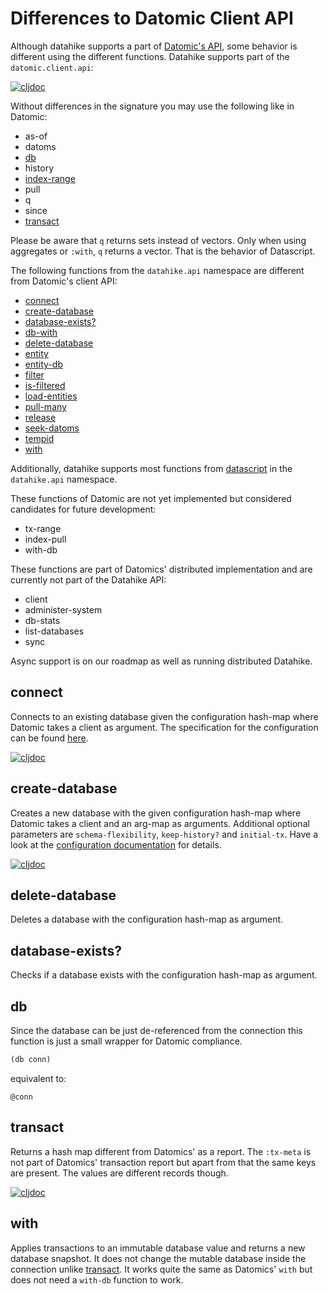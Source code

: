 # Differences to Datomic Client API

Although datahike supports a part of [Datomic's
API](https://docs.datomic.com/client-api/datomic.client.api.html), some
behavior is different using the different functions. Datahike supports part of the `datomic.client.api`:

[![cljdoc](https://badgen.net/badge/cljdoc/datahike/blue)](https://cljdoc.org/d/io.replikativ/datahike)

Without differences in the signature you may use the following like in Datomic:

- as-of
- datoms
- [db](#db)
- history
- [index-range](#index-range)
- pull
- q
- since
- [transact](#transact)

Please be aware that `q` returns sets instead of vectors. Only when using aggregates or `:with`, `q` returns a
vector. That is the behavior of Datascript.

The following functions from the `datahike.api` namespace are different from Datomic's client API:

- [connect](#connect)
- [create-database](#create-database)
- [database-exists?](#database)
- [db-with](https://cljdoc.org/d/io.replikativ/datahike)
- [delete-database](#delete-database)
- [entity](https://cljdoc.org/d/io.replikativ/datahike)
- [entity-db](https://cljdoc.org/d/io.replikativ/datahike)
- [filter](https://cljdoc.org/d/io.replikativ/datahike)
- [is-filtered](https://cljdoc.org/d/io.replikativ/datahike)
- [load-entities](https://cljdoc.org/d/io.replikativ/datahike)
- [pull-many](https://cljdoc.org/d/io.replikativ/datahike)
- [release](https://cljdoc.org/d/io.replikativ/datahike)
- [seek-datoms](https://cljdoc.org/d/io.replikativ/datahike)
- [tempid](https://cljdoc.org/d/io.replikativ/datahike)
- [with](#with)

Additionally, datahike supports most functions from [datascript](https://github.com/tonsky/datascript)
in the `datahike.api` namespace.

These functions of Datomic are not yet implemented but considered candidates for future development:
- tx-range
- index-pull
- with-db

These functions are part of Datomics' distributed implementation and are currently not part of the
Datahike API:
- client
- administer-system
- db-stats
- list-databases
- sync

Async support is on our roadmap as well as running distributed Datahike.

## connect

Connects to an existing database given the configuration hash-map where Datomic
takes a client as argument. The specification for the configuration can be found
[here](./config.md).

[![cljdoc](https://badgen.net/badge/cljdoc/datahike/blue)](https://cljdoc.org/d/io.replikativ/datahike)

## create-database

Creates a new database with the given configuration hash-map where Datomic takes a client and an
arg-map as arguments. Additional optional parameters are `schema-flexibility`, `keep-history?`
and `initial-tx`. Have a look at the [configuration documentation](./config.md) for details.

[![cljdoc](https://badgen.net/badge/cljdoc/datahike/blue)](https://cljdoc.org/d/io.replikativ/datahike)

## delete-database

Deletes a database with the configuration hash-map as argument.

## database-exists?

Checks if a database exists with the configuration hash-map as argument.

## db

Since the database can be just de-referenced from the connection this function is
just a small wrapper for Datomic compliance.

```clojure
(db conn)
```
equivalent to:
```
@conn
```

## transact

Returns a hash map different from Datomics' as a report. The `:tx-meta` is not part
of Datomics' transaction report but apart from that the same keys are present. The
values are different records though.

[![cljdoc](https://badgen.net/badge/cljdoc/datahike/blue)](https://cljdoc.org/d/io.replikativ/datahike)

## with

Applies transactions to an immutable database value and returns a new database
snapshot. It does not change the mutable database inside the connection unlike
[transact](#transact). It works quite the same as Datomics' `with` but does
not need a `with-db` function to work.
